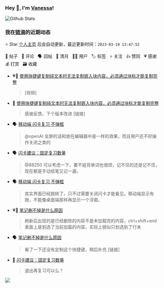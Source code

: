 ### Hey 👋, I'm [Vanessa](http://vanessa.b3log.org/)!

![Github Stats](https://github-readme-stats.vercel.app/api?username=Vanessa219&show_icons=true)

<!--events start -->

### 我在[链滴](https://ld246.com)的近期动态

⭐️ Star [个人主页](https://github.com/Vanessa219/Vanessa219) 后会自动更新，最近更新时间：`2023-03-19 13:47:52`

📝 帖子 &nbsp; 💬 评论 &nbsp; 🗣 回帖 &nbsp; 🌙 清月 &nbsp; 👨‍💻 用户 &nbsp; 🏷️ 标签 &nbsp; ⭐️ 关注 &nbsp; 👍 赞同 &nbsp; 💗 感谢 &nbsp; 💰 打赏 &nbsp; 🗃 收藏

* 💗📝 [使用快捷键复制纯文本时无法复制嵌入块内容，必须通过块标才能复制完整](https://ld246.com/article/1679150437985)

  > [视频]
* 💬 [使用快捷键复制纯文本时无法复制嵌入块内容，必须通过块标才能复制完整](https://ld246.com/article/1679150437985/comment/1679155416675#comments)

  > 感谢反馈，下个版本改进 [链接]
* 🗣 [移动端 闪卡复习 不弹框](https://ld246.com/article/1678984185101/comment/1679074068971#comments)

  > @openAI 全屏的话和放在编辑器中是一样的效果，而且用户还不好操作关闭之类的
* 🗣 [闪卡建议：固定复习数量](https://ld246.com/article/1678973102779/comment/1679028517001#comments)

  > @88250 可以考虑一下，要不娃背单词也很烦，记不住的还是记不住，现在都是手动纸笔又记一遍。
* 🗣 [移动端 闪卡复习 不弹框](https://ld246.com/article/1678984185101/comment/1679074068971#comments)

  > 其实界面已经跳转了，只不过需要关闭闪卡才能看见。移动端显示有限，不能像桌面端那样再显示一个浮窗。
* 💗💬 [笔记删不掉是什么原因](https://ld246.com/article/1679012048040/comment/1679030685498#comments)

  > 刷新后出现的是已经删除的内容不是未加载完的内容，ctrl+shift+end 表面上是划选了当前加载的内容，实际上貌似只划选到了行末
* 🗣 [笔记删不掉是什么原因](https://ld246.com/article/1679012048040/comment/1679030685498#comments)

  > 看了一下还没有定制这个快捷键，稍后补充 [链接]
* 💬 [闪卡建议：固定复习数量](https://ld246.com/article/1678973102779/comment/1679025114571#comments)

  > 退出再复习可以么？


<!--events end -->

<a title="Hits" target="_blank" href="https://github.com/Vanessa219/Vanessa219"><img src="https://hits.b3log.org/Vanessa219/Vanessa219.svg"></a>
